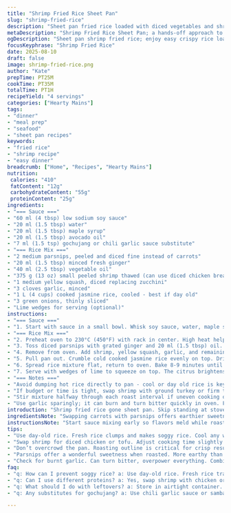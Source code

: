 ```yaml
---
title: "Shrimp Fried Rice Sheet Pan"
slug: "shrimp-fried-rice"
description: "Sheet pan fried rice loaded with diced vegetables and shrimp, baked until edges crisp and aromatics bloom. Uses a zingy soy-ginger sauce with a touch of heat, balancing sweet and savory notes. Carrots caramelize slightly, shrimp firms up without toughening, zucchini stays tender-crisp. Ideal to make ahead, holds well for leftovers. Substitutions include chicken or tofu for shrimp, or swapping basmati for jasmine rice. Avoid soggy rice by baking at high heat and stirring mid-way. Stir-fried flavor achieved in oven without standing over stove."
metaDescription: "Shrimp Fried Rice Sheet Pan; a hands-off approach to crispy and flavorful fried rice loaded with shrimp and veggies."
ogDescription: "Sheet pan shrimp fried rice; enjoy easy crispy rice loaded with shrimp and veggies without constant stirring in the kitchen."
focusKeyphrase: "Shrimp Fried Rice"
date: 2025-08-10
draft: false
image: shrimp-fried-rice.png
author: "Kate"
prepTime: PT25M
cookTime: PT35M
totalTime: PT1H
recipeYield: "4 servings"
categories: ["Hearty Mains"]
tags:
- "dinner"
- "meal prep"
- "seafood"
- "sheet pan recipes"
keywords:
- "fried rice"
- "shrimp recipe"
- "easy dinner"
breadcrumb: ["Home", "Recipes", "Hearty Mains"]
nutrition: 
 calories: "410"
 fatContent: "12g"
 carbohydrateContent: "55g"
 proteinContent: "25g"
ingredients:
- "=== Sauce ==="
- "60 ml (4 tbsp) low sodium soy sauce"
- "20 ml (1.5 tbsp) water"
- "20 ml (1.5 tbsp) maple syrup"
- "20 ml (1.5 tbsp) avocado oil"
- "7 ml (1.5 tsp) gochujang or chili garlic sauce substitute"
- "=== Rice Mix ==="
- "2 medium parsnips, peeled and diced fine instead of carrots"
- "20 ml (1.5 tbsp) minced fresh ginger"
- "40 ml (2.5 tbsp) vegetable oil"
- "375 g (13 oz) small peeled shrimp thawed (can use diced chicken breast)"
- "1 medium yellow squash, diced replacing zucchini"
- "3 cloves garlic, minced"
- "1 L (4 cups) cooked jasmine rice, cooled - best if day old"
- "3 green onions, thinly sliced"
- "Lime wedges for serving (optional)"
instructions:
- "=== Sauce ==="
- "1. Start with sauce in a small bowl. Whisk soy sauce, water, maple syrup, avocado oil, and gochujang until smooth with no clumps. Adjust heat level based on preference. Set aside."
- "=== Rice Mix ==="
- "2. Preheat oven to 230°C (450°F) with rack in center. High heat helps crisp edges and caramelize veggies. Line a rimmed baking sheet with parchment or silicone mat for easy cleanup and to prevent sticking."
- "3. Toss diced parsnips with grated ginger and 20 ml (1.5 tbsp) oil. Spread evenly on sheet pan. Roast 7-8 minutes until parsnips start to soften and turn golden around edges. Caramelization here kicks flavor."
- "4. Remove from oven. Add shrimp, yellow squash, garlic, and remaining oil. Spread evenly again to single layer. Return to oven 8-9 minutes. Watch shrimp carefully; they cook fast. Shrimp should be opaque and just firm, not rubbery. Veggies stay tender but not mushy."
- "5. Pull pan out. Crumble cold cooked jasmine rice evenly on top. Drizzle sauce over rice. Toss gently with spatula to combine ingredients thoroughly but don’t mash rice."
- "6. Spread rice mixture flat, return to oven. Bake 8-9 minutes until rice edges look toasted, slight crispness forms on surface. Remove from oven, sprinkle with sliced green onions. Toss one last time to distribute flavors evenly and release aromas from onions."
- "7. Serve with wedges of lime to squeeze on top. The citrus brightens the savory heat and caramel notes. If no limes, a splash of rice vinegar or lemon also works."
- "=== Notes ==="
- "Avoid dumping hot rice directly to pan - cool or day old rice is key to preventing clumps and sogginess. Fresh rice steams and clumps badly."
- "If budget or time is tight, swap shrimp with ground turkey or firm tofu chunks. Cook time slightly changes—just watch for opacity in meat and no mush in tofu."
- "Stir mixture halfway through each roast interval if uneven cooking or clumping is noticed. Helps all sides brown evenly."
- "Use garlic sparingly; it can burn and turn bitter quickly in oven. Fresh minced only, no powders here."
introduction: "Shrimp fried rice gone sheet pan. Skip standing at stove stirring in a pan. Toss ingredients, roast, then toss again. Watch heat closely — oven can turn shrimp tough or veggies mushy fast. Use leftovers or prep rice ahead — essential for no-soggy grains. Sauce cut with water and sweetener balances salty, adds depth with toasted sesame oil replaced by avocado oil; safer with less burnt flavor risk. Parsnips instead of carrots adds subtle sweetness, yellow squash for mild freshness. Gochujang or chili garlic sauce swap for sambal, different heat profile but vibrant. Simple, fast, hands-off. Crisp edges, tender interior. Lime finish punches brightness. Get hands dirty but not glued to a pan."
ingredientsNote: "Swapping carrots with parsnips offers earthier sweetness and firmer texture when roasted. Parsnips don’t brown as quickly, so check color cues rather than relying only on time. Yellow squash holds its shape better than zucchini, avoiding that watery texture creeping into the rice. Avocado oil chosen for high smoke point and mild flavor, helps crisp without dominating. Maple syrup swaps brown sugar for subtle caramel notes that amplify roast flavors without clumping or gritty textures. Gochujang or chili garlic sauce balances heat with a slight fermented tang, less sharp than sambal, allowing more nuanced end flavor. Using day-old rice or completely cooled fresh rice is non-negotiable in fried rice cooking; too moist and it clumps, too dry and it crumbles. Measure oil carefully; too much weighs down rice and prevents crisping, too little risks sticking and burning."
instructionsNote: "Start sauce mixing early so flavors meld while roasting. Oven must hit full 230°C (450°F) before starting to ensure even caramelization and crispness; a lower temp causes steaming, wilting. Spread vegetables and shrimp into one thin layer for quick, even cooking. Overcrowding traps moisture and kills roasting action. Visual cues like golden edges on parsnips and shiny, opaque shrimp indicate readiness more than minutes plated. Adding cold rice to hot veggies shocks grains just enough to avoid mush but maintain cohesiveness. After adding rice and sauce, spread out again so top layer crisps; a piled heap steams instead. Final green onions added off heat preserve texture and fresh bite. Avoid garlic burning by mixing with oil and veggies just before roasting to protect from direct hot air. Toss entire pan contents gently but thoroughly at each step to prevent uneven cooking patches or flavor pockets. Use two spatulas or tongs for ease."
tips:
- "Use day-old rice. Fresh rice clumps and makes soggy rice. Cool any warm rice before adding. Toss gently. Crispiness is key. Monitor edges. Watch for golden browning."
- "Swap shrimp for diced chicken or tofu. Adjust cooking time slightly. Always ensure to watch for doneness. Aroma matters. Should smell sweet, savory, light char."
- "Don’t overcrowd the pan. Roasting outline is critical for crisp results. Thin layers cook evenly. Keeps moisture away from food. Check vegetables frequently. Color equals flavor."
- "Parsnips offer a wonderful sweetness when roasted. More earthy than carrots. Monitor them closely; they can char too quickly if not spread evenly. Stir halfway."
- "Check for burnt garlic. Can turn bitter, overpower everything. Combine with oil before exposure to heat. Use fresh only, avoid powders. Papery texture means no good."
faq:
- "q: How can I prevent soggy rice? a: Use day-old rice. Fresh rice traps steam. Rice needs to cool before adding. Toss gently after. Crisp edges matter."
- "q: Can I use different proteins? a: Yes, swap shrimp with chicken or tofu. Just ensure protein cooked through. Adjust timing as needed. Watch closely."
- "q: What should I do with leftovers? a: Store in airtight container. Best if consumed within 2-3 days. Reheat in oven or skillet to regain crispness. Avoid microwave."
- "q: Any substitutes for gochujang? a: Use chili garlic sauce or sambal. Adjust heat level if needed. Gochujang offers depth, sambal is sharper. Understanding flavors."

---
```

